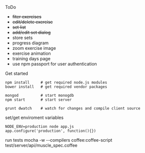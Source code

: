 ToDo
 - ~~fiter exercises~~
 - ~~edit/delete exercise~~
 - ~~set list~~
 - ~~add/edit set dialog~~
 - store sets
 - progress diagram
 - zoom exercise image
 - exercise animation
 - training days page
 - use npm passport for user authentication


Get started

	npm install		# get required node.js modules
	bower install	# get required vendor packages

	mongod 			# start monogdb
	npm start		# start server

	grunt dwatch 	# watch for changes and compile client source




set/get enviroment variables

	NODE_ENV=production node app.js
	app.configure('production', function(){})


run tests
	mocha -w  --compilers coffee:coffee-script test/server/api/muscle_spec.coffee


